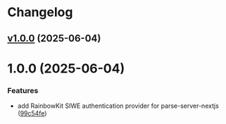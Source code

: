 # Changelog

## [v1.0.0](https://github.com/0xtiby/parse-server-nextjs-rainbowkit-authentication/releases/tag/v1.0.0) (2025-06-04)

# 1.0.0 (2025-06-04)


### Features

* add RainbowKit SIWE authentication provider for parse-server-nextjs ([99c54fe](https://github.com/0xtiby/parse-server-nextjs-rainbowkit-authentication/commit/99c54fe85c2986e88ff5f7d7282fbf9cc68829c4))





